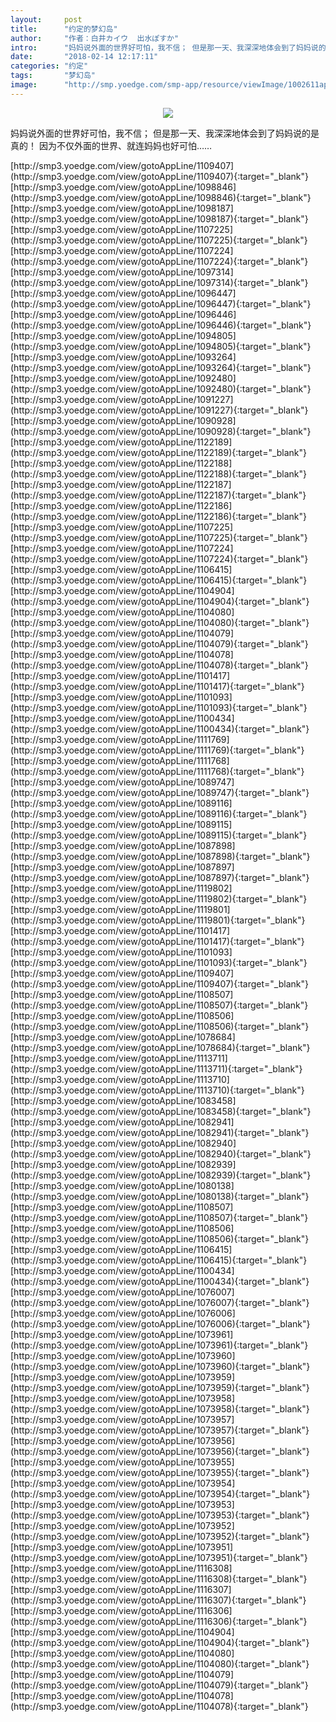 ```yaml
---
layout:     post
title:      "约定的梦幻岛"
author:     "作者：白井カイウ  出水ぽすか"
intro:      "妈妈说外面的世界好可怕，我不信； 但是那一天、我深深地体会到了妈妈说的是真的！ 因为不仅外面的世界、就连妈妈也好可怕……"
date:       "2018-02-14 12:17:11"
categories: "约定"
tags:       "梦幻岛"
image:      "http://smp.yoedge.com/smp-app/resource/viewImage/1002611appline.png"
---
```

<div style="text-align: center">
<p><img src="http://smp.yoedge.com/smp-app/resource/viewImage/1002611appline.png"/></p>
</div>
<p class="post-meta">
<span>妈妈说外面的世界好可怕，我不信； 但是那一天、我深深地体会到了妈妈说的是真的！ 因为不仅外面的世界、就连妈妈也好可怕……</span>
</p>
[http://smp3.yoedge.com/view/gotoAppLine/1109407](http://smp3.yoedge.com/view/gotoAppLine/1109407){:target="_blank"}
[http://smp3.yoedge.com/view/gotoAppLine/1098846](http://smp3.yoedge.com/view/gotoAppLine/1098846){:target="_blank"}
[http://smp3.yoedge.com/view/gotoAppLine/1098187](http://smp3.yoedge.com/view/gotoAppLine/1098187){:target="_blank"}
[http://smp3.yoedge.com/view/gotoAppLine/1107225](http://smp3.yoedge.com/view/gotoAppLine/1107225){:target="_blank"}
[http://smp3.yoedge.com/view/gotoAppLine/1107224](http://smp3.yoedge.com/view/gotoAppLine/1107224){:target="_blank"}
[http://smp3.yoedge.com/view/gotoAppLine/1097314](http://smp3.yoedge.com/view/gotoAppLine/1097314){:target="_blank"}
[http://smp3.yoedge.com/view/gotoAppLine/1096447](http://smp3.yoedge.com/view/gotoAppLine/1096447){:target="_blank"}
[http://smp3.yoedge.com/view/gotoAppLine/1096446](http://smp3.yoedge.com/view/gotoAppLine/1096446){:target="_blank"}
[http://smp3.yoedge.com/view/gotoAppLine/1094805](http://smp3.yoedge.com/view/gotoAppLine/1094805){:target="_blank"}
[http://smp3.yoedge.com/view/gotoAppLine/1093264](http://smp3.yoedge.com/view/gotoAppLine/1093264){:target="_blank"}
[http://smp3.yoedge.com/view/gotoAppLine/1092480](http://smp3.yoedge.com/view/gotoAppLine/1092480){:target="_blank"}
[http://smp3.yoedge.com/view/gotoAppLine/1091227](http://smp3.yoedge.com/view/gotoAppLine/1091227){:target="_blank"}
[http://smp3.yoedge.com/view/gotoAppLine/1090928](http://smp3.yoedge.com/view/gotoAppLine/1090928){:target="_blank"}
[http://smp3.yoedge.com/view/gotoAppLine/1122189](http://smp3.yoedge.com/view/gotoAppLine/1122189){:target="_blank"}
[http://smp3.yoedge.com/view/gotoAppLine/1122188](http://smp3.yoedge.com/view/gotoAppLine/1122188){:target="_blank"}
[http://smp3.yoedge.com/view/gotoAppLine/1122187](http://smp3.yoedge.com/view/gotoAppLine/1122187){:target="_blank"}
[http://smp3.yoedge.com/view/gotoAppLine/1122186](http://smp3.yoedge.com/view/gotoAppLine/1122186){:target="_blank"}
[http://smp3.yoedge.com/view/gotoAppLine/1107225](http://smp3.yoedge.com/view/gotoAppLine/1107225){:target="_blank"}
[http://smp3.yoedge.com/view/gotoAppLine/1107224](http://smp3.yoedge.com/view/gotoAppLine/1107224){:target="_blank"}
[http://smp3.yoedge.com/view/gotoAppLine/1106415](http://smp3.yoedge.com/view/gotoAppLine/1106415){:target="_blank"}
[http://smp3.yoedge.com/view/gotoAppLine/1104904](http://smp3.yoedge.com/view/gotoAppLine/1104904){:target="_blank"}
[http://smp3.yoedge.com/view/gotoAppLine/1104080](http://smp3.yoedge.com/view/gotoAppLine/1104080){:target="_blank"}
[http://smp3.yoedge.com/view/gotoAppLine/1104079](http://smp3.yoedge.com/view/gotoAppLine/1104079){:target="_blank"}
[http://smp3.yoedge.com/view/gotoAppLine/1104078](http://smp3.yoedge.com/view/gotoAppLine/1104078){:target="_blank"}
[http://smp3.yoedge.com/view/gotoAppLine/1101417](http://smp3.yoedge.com/view/gotoAppLine/1101417){:target="_blank"}
[http://smp3.yoedge.com/view/gotoAppLine/1101093](http://smp3.yoedge.com/view/gotoAppLine/1101093){:target="_blank"}
[http://smp3.yoedge.com/view/gotoAppLine/1100434](http://smp3.yoedge.com/view/gotoAppLine/1100434){:target="_blank"}
[http://smp3.yoedge.com/view/gotoAppLine/1111769](http://smp3.yoedge.com/view/gotoAppLine/1111769){:target="_blank"}
[http://smp3.yoedge.com/view/gotoAppLine/1111768](http://smp3.yoedge.com/view/gotoAppLine/1111768){:target="_blank"}
[http://smp3.yoedge.com/view/gotoAppLine/1089747](http://smp3.yoedge.com/view/gotoAppLine/1089747){:target="_blank"}
[http://smp3.yoedge.com/view/gotoAppLine/1089116](http://smp3.yoedge.com/view/gotoAppLine/1089116){:target="_blank"}
[http://smp3.yoedge.com/view/gotoAppLine/1089115](http://smp3.yoedge.com/view/gotoAppLine/1089115){:target="_blank"}
[http://smp3.yoedge.com/view/gotoAppLine/1087898](http://smp3.yoedge.com/view/gotoAppLine/1087898){:target="_blank"}
[http://smp3.yoedge.com/view/gotoAppLine/1087897](http://smp3.yoedge.com/view/gotoAppLine/1087897){:target="_blank"}
[http://smp3.yoedge.com/view/gotoAppLine/1119802](http://smp3.yoedge.com/view/gotoAppLine/1119802){:target="_blank"}
[http://smp3.yoedge.com/view/gotoAppLine/1119801](http://smp3.yoedge.com/view/gotoAppLine/1119801){:target="_blank"}
[http://smp3.yoedge.com/view/gotoAppLine/1101417](http://smp3.yoedge.com/view/gotoAppLine/1101417){:target="_blank"}
[http://smp3.yoedge.com/view/gotoAppLine/1101093](http://smp3.yoedge.com/view/gotoAppLine/1101093){:target="_blank"}
[http://smp3.yoedge.com/view/gotoAppLine/1109407](http://smp3.yoedge.com/view/gotoAppLine/1109407){:target="_blank"}
[http://smp3.yoedge.com/view/gotoAppLine/1108507](http://smp3.yoedge.com/view/gotoAppLine/1108507){:target="_blank"}
[http://smp3.yoedge.com/view/gotoAppLine/1108506](http://smp3.yoedge.com/view/gotoAppLine/1108506){:target="_blank"}
[http://smp3.yoedge.com/view/gotoAppLine/1078684](http://smp3.yoedge.com/view/gotoAppLine/1078684){:target="_blank"}
[http://smp3.yoedge.com/view/gotoAppLine/1113711](http://smp3.yoedge.com/view/gotoAppLine/1113711){:target="_blank"}
[http://smp3.yoedge.com/view/gotoAppLine/1113710](http://smp3.yoedge.com/view/gotoAppLine/1113710){:target="_blank"}
[http://smp3.yoedge.com/view/gotoAppLine/1083458](http://smp3.yoedge.com/view/gotoAppLine/1083458){:target="_blank"}
[http://smp3.yoedge.com/view/gotoAppLine/1082941](http://smp3.yoedge.com/view/gotoAppLine/1082941){:target="_blank"}
[http://smp3.yoedge.com/view/gotoAppLine/1082940](http://smp3.yoedge.com/view/gotoAppLine/1082940){:target="_blank"}
[http://smp3.yoedge.com/view/gotoAppLine/1082939](http://smp3.yoedge.com/view/gotoAppLine/1082939){:target="_blank"}
[http://smp3.yoedge.com/view/gotoAppLine/1080138](http://smp3.yoedge.com/view/gotoAppLine/1080138){:target="_blank"}
[http://smp3.yoedge.com/view/gotoAppLine/1108507](http://smp3.yoedge.com/view/gotoAppLine/1108507){:target="_blank"}
[http://smp3.yoedge.com/view/gotoAppLine/1108506](http://smp3.yoedge.com/view/gotoAppLine/1108506){:target="_blank"}
[http://smp3.yoedge.com/view/gotoAppLine/1106415](http://smp3.yoedge.com/view/gotoAppLine/1106415){:target="_blank"}
[http://smp3.yoedge.com/view/gotoAppLine/1100434](http://smp3.yoedge.com/view/gotoAppLine/1100434){:target="_blank"}
[http://smp3.yoedge.com/view/gotoAppLine/1076007](http://smp3.yoedge.com/view/gotoAppLine/1076007){:target="_blank"}
[http://smp3.yoedge.com/view/gotoAppLine/1076006](http://smp3.yoedge.com/view/gotoAppLine/1076006){:target="_blank"}
[http://smp3.yoedge.com/view/gotoAppLine/1073961](http://smp3.yoedge.com/view/gotoAppLine/1073961){:target="_blank"}
[http://smp3.yoedge.com/view/gotoAppLine/1073960](http://smp3.yoedge.com/view/gotoAppLine/1073960){:target="_blank"}
[http://smp3.yoedge.com/view/gotoAppLine/1073959](http://smp3.yoedge.com/view/gotoAppLine/1073959){:target="_blank"}
[http://smp3.yoedge.com/view/gotoAppLine/1073958](http://smp3.yoedge.com/view/gotoAppLine/1073958){:target="_blank"}
[http://smp3.yoedge.com/view/gotoAppLine/1073957](http://smp3.yoedge.com/view/gotoAppLine/1073957){:target="_blank"}
[http://smp3.yoedge.com/view/gotoAppLine/1073956](http://smp3.yoedge.com/view/gotoAppLine/1073956){:target="_blank"}
[http://smp3.yoedge.com/view/gotoAppLine/1073955](http://smp3.yoedge.com/view/gotoAppLine/1073955){:target="_blank"}
[http://smp3.yoedge.com/view/gotoAppLine/1073954](http://smp3.yoedge.com/view/gotoAppLine/1073954){:target="_blank"}
[http://smp3.yoedge.com/view/gotoAppLine/1073953](http://smp3.yoedge.com/view/gotoAppLine/1073953){:target="_blank"}
[http://smp3.yoedge.com/view/gotoAppLine/1073952](http://smp3.yoedge.com/view/gotoAppLine/1073952){:target="_blank"}
[http://smp3.yoedge.com/view/gotoAppLine/1073951](http://smp3.yoedge.com/view/gotoAppLine/1073951){:target="_blank"}
[http://smp3.yoedge.com/view/gotoAppLine/1116308](http://smp3.yoedge.com/view/gotoAppLine/1116308){:target="_blank"}
[http://smp3.yoedge.com/view/gotoAppLine/1116307](http://smp3.yoedge.com/view/gotoAppLine/1116307){:target="_blank"}
[http://smp3.yoedge.com/view/gotoAppLine/1116306](http://smp3.yoedge.com/view/gotoAppLine/1116306){:target="_blank"}
[http://smp3.yoedge.com/view/gotoAppLine/1104904](http://smp3.yoedge.com/view/gotoAppLine/1104904){:target="_blank"}
[http://smp3.yoedge.com/view/gotoAppLine/1104080](http://smp3.yoedge.com/view/gotoAppLine/1104080){:target="_blank"}
[http://smp3.yoedge.com/view/gotoAppLine/1104079](http://smp3.yoedge.com/view/gotoAppLine/1104079){:target="_blank"}
[http://smp3.yoedge.com/view/gotoAppLine/1104078](http://smp3.yoedge.com/view/gotoAppLine/1104078){:target="_blank"}


